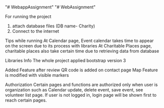 "# WebappAssignment" 
"# WebAssignment" 

For running the project
 1. attach database files (DB name- Charity)
 2. Connect to the internet
 
Tips while running
At Calendar page, Event calendar takes time to appear on the screen due to its process with libraries
At Charitable Places page, charitable places also take certain time due to retrieving data from database

Libraries Info
The whole project applied bootstrap version 3

Added Feature after review
QR code is added on contact page
Map Feature is modified with visible markers

Authorization
Certain pages and functions are authorized only when user is organization such as Calendar update, delete event, save event, see volunteer list page. 
If user is not logged in, login page will be shown first to reach certain pages.
